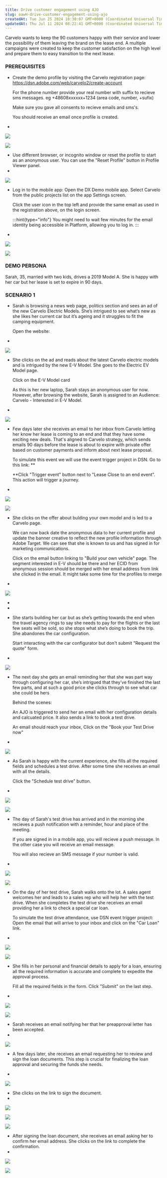 ```yaml
---
title: Drive customer engagement using AJO
slug: oawH-drive-customer-engagement-using-ajo
createdAt: Tue Jun 25 2024 10:30:07 GMT+0000 (Coordinated Universal Time)
updatedAt: Thu Jul 11 2024 08:22:41 GMT+0000 (Coordinated Universal Time)
---
```


Carvelo wants to keep the 90 customers happy with their service and lower the possibility of them leaving the brand on the lease end. A multiple campaigns were created to keep the customer satisfaction on the high level and prepare them to easy transition to the next lease.

### PREREQUISITES

- Create the demo profile by visiting the Carvelo registration page: <https://dsn.adobe.com/web/carvelo2/create-account>

  For the phone number provide your real number with suffix to recieve sms messages. eg  +48608xxxxxx+1234 (area code, number, +sufix)

  Make sure you gave all consents to recieve emails and sms's.

  You should receive an email once profile is created.
-

  ![](../../assets/vmv0RwTTH8pmnwR32opQm_image.png)



  ![](../../assets/01eTI_zWE8vl6x9QSKePf_image.png)

* Use different browser, or incognito window or reset the profile to start as an anonymous user. You can use the "Reset Profile" button in Profile Viewer panel.
*

  ![](../../assets/pH1dqJj8O0KVWVP1Pv1Bh_image.png)

- Log in to the mobile app: Open the DX Demo mobile app. Select Carvelo from the public projects list on the app Settings screen.

  Click the user icon in the top left and provide the same email as used in the registration above, on the login screen.&#x20;

  :::hint{type="info"}
  You might need to wait few minutes for the email identity being accessible in Platform, allowing you to log in.
  :::


-

  ![](../../assets/iEUDGgGLKg8_SsEHxvQmS_image.png)



  ![](../../assets/1dA1X41UXxRLeprmDMTHp_image.png)

### DEMO PERSONA


Sarah, 35, married with two kids, drives a 2019 Model A. She is happy with her car but her lease is set to expire in 90 days. &#x20;

### SCENARIO 1

- Sarah is browsing a news web page, politics section and sees an ad of the new Carvelo Electric Models. She’s intrigued to see what’s new as she likes her current car but it’s ageing and it struggles to fit the camping equipment.&#x20;

  Open the website: 
-

  ![](../../assets/ajz7XpCdDrRworomyAP7T_image.png)

* She clicks on the ad and reads about the latest Carvelo electric models and is intrigued by the new E-V Model. She goes to the Electric EV Model page.&#x20;

  Click on the E-V Model card

  As this is her new laptop, Sarah stays an anonymous user for now. However, after browsing the website, Sarah is assigned to an Audience: Carvelo - Interested in E-V Model.&#x20;


*

  ![](../../assets/FaBa-afuHMDZIfas47t3C_image.png)



- Few days later she receives an email to her inbox from Carvelo letting her know her lease is coming to an end and that they have some exciting new deals. That's aligned to Carvelo strategy, which sends emails 90 days before the lease is about to expire with private offer based on customer payments and inform about next lease proposal.

  To simulate this event we will use the event trigger project in DSN. Go to this link: **

  **Click "Trigger event" button next to "Lease Close to an end event". This action will trigger a journey. 




-

  ![](../../assets/kyDYOtLOro_THPpr-Tgid_image.png)



  ![](../../assets/XdwA5F-geOo3nVRuNJpNm_image.png)

* She clicks on the offer about bulding your own model and is led to a Carvelo page.&#x20;

  We can now back date the anonymous data to her current profile and update the banner creative to reflect the new profile information through Adobe Target. We can see that she is known to us and has signed in for marketing communications. &#x20;

  Click on the email button linking to "Build your own vehicle" page. The segment interested in E-V should be there and her ECID from anonymous session should be merged with her email address from link she clicked in the email. It might take some time for the profiles to merge
*

  ![](../../assets/9nwu4S5S8MbjT_nqgo_Ws_image.png)



-
-

* She starts building her car but as she’s getting towards the end when the travel agency rings to say she needs to pay for the flights or the last few seats will be sold, so she stops what she’s doing to book the trip.  She abandones the car configuration.&#x20;

  Start interacting with the car configurator but don't submit "Request the quote" form.


*

  ![](../../assets/XFQlsWPnVAJqA_2eMtdOB_image.png)





- The next day she gets an email reminding her that she was part way through configuring her car, she’s intrigued that they’ve finished the last few parts, and at such a good price she clicks through to see what car she could be hers

  Behind the scenes:

  An AJO is triggered to send her an email with her configuration details and calcuated price. It also sends a link to book a test drive.

  An email should reach your inbox, Click on the "Book your Test Drive now"


-

  ![](../../assets/vjLVXPotnGmBdwv1FAnzA_image.png)

* As Sarah is happy with the current experience, she fills all the required fields and schedules a test drive.  After some time she receives an email with all the details.

  Click the "Schedule test drive" button.


*



  ![](../../assets/SAYNTjSlgfV0OgBPEzC8t_image.png)

  ![](../../assets/gnk1zz1v5dPu1l8JkaAH5_image.png)

- The day of Sarah's test drive has arrived and in the morning she recieves a push notification with a reminder, hour and place of the meeting.&#x20;

  If you are signed in in a mobile app, you will recieve a push message. In the other case you will receive an email message.

  You will also recieve an SMS message if your number is valid.


-

  ![](../../assets/cN6R1XEY3Ts3zJ9I1Uan1_image.png)

  ![](../../assets/PMp5wIeoQyTzY6uR9qp9c_image.png)

* On the day of her test drive, Sarah walks onto the lot. A sales agent welcomes her and leads to a sales rep who will help her with the test drive. When she completes the test drive she receives an email providing her a link to check a special car loan.

  To simulate the test drive attendance, use DSN event trigger project: Open the email that will arrive to your inbox and click on the "Car Loan" link.


*

  ![](../../assets/zbe7gHutTNiQZOuVSlkok_image.png)

  ![](../../assets/zOYnqW9lEcSteP_lYifwJ_image.png)

- She fills in her personal and financial details to apply for a loan, ensuring all the required information is accurate and complete to expedite the approval process.

  Fill all the required fields in the form. Click "Submit" on the last step.
-

  ![](../../assets/kfh2J9vLxD7fCsxP-8CiN_image.png)



  ![](../../assets/3YBmpQuAelnGyc579ugeG_image.png)

* Sarah receives an email notifying her that her preapproval letter has been accepted.
*

  ![](../../assets/lAMbBurketOl1M5Dnpem5_image.png)

- A few days later, she receives an email requesting her to review and sign the loan documents. This step is crucial for finalizing the loan approval and securing the funds she needs.


-

  ![](../../assets/tzsYemQ51P4bpk4M3GM_7_image.png)

* She clicks on the link to sign the document.
*

  ![](../../assets/Llt6g9JQ10MXgrl-S--DM_image.png)



  ![](../../assets/ncUHJuTTwYpvmBQ64eWNd_image.png)



  ![](../../assets/B99wQVI_hIOL9FyfvsXNf_image.png)

- After signing the loan document, she receives an email asking her to confirm her email address. She clicks on the link to complete the confirmation.
-

  ![](../../assets/ZPcWs4rYp5LvXF947zDPr_image.png)



  ![](../../assets/ldQxgBv8PvP2crmnHdKq__image.png)



###

###



